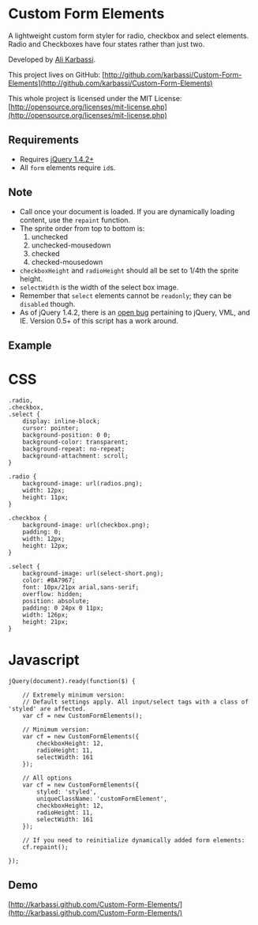 Custom Form Elements
====================

A lightweight custom form styler for radio, checkbox and select elements. Radio and Checkboxes have four states rather than just two.

Developed by [Ali Karbassi](http://karbassi.com).

This project lives on GitHub: [http://github.com/karbassi/Custom-Form-Elements](http://github.com/karbassi/Custom-Form-Elements)

This whole project is licensed under the MIT License: [http://opensource.org/licenses/mit-license.php](http://opensource.org/licenses/mit-license.php)

Requirements
-------------

* Requires [jQuery 1.4.2+](http://jquery.com)
* All `form` elements require `id`s.

Note
-----

* Call once your document is loaded. If you are dynamically loading content, use the `repaint` function.
* The sprite order from top to bottom is:
  1. unchecked
  2. unchecked-mousedown
  3. checked
  4. checked-mousedown
* `checkboxHeight` and `radioHeight` should all be set to 1/4th the sprite height.
* `selectWidth` is the width of the select box image.
* Remember that `select` elements cannot be `readonly`; they can be `disabled` though.
* As of jQuery 1.4.2, there is an [open bug](http://dev.jquery.com/ticket/7071) pertaining to jQuery, VML, and IE. Version 0.5+ of this script has a work around.


Example
--------

CSS
===
    .radio,
    .checkbox,
    .select {
        display: inline-block;
        cursor: pointer;
        background-position: 0 0;
        background-color: transparent;
        background-repeat: no-repeat;
        background-attachment: scroll;
    }

    .radio {
        background-image: url(radios.png);
        width: 12px;
        height: 11px;
    }

    .checkbox {
        background-image: url(checkbox.png);
        padding: 0;
        width: 12px;
        height: 12px;
    }

    .select {
        background-image: url(select-short.png);
        color: #8A7967;
        font: 10px/21px arial,sans-serif;
        overflow: hidden;
        position: absolute;
        padding: 0 24px 0 11px;
        width: 126px;
        height: 21px;
    }


Javascript
==========

    jQuery(document).ready(function($) {

        // Extremely minimum version:
        // Default settings apply. All input/select tags with a class of 'styled' are affected.
        var cf = new CustomFormElements();

        // Minimum version:
        var cf = new CustomFormElements({
            checkboxHeight: 12,
            radioHeight: 11,
            selectWidth: 161
        });

        // All options
        var cf = new CustomFormElements({
            styled: 'styled',
            uniqueClassName: 'customFormElement',
            checkboxHeight: 12,
            radioHeight: 11,
            selectWidth: 161
        });

        // If you need to reinitialize dynamically added form elements:
        cf.repaint();

    });

Demo
-----

[http://karbassi.github.com/Custom-Form-Elements/](http://karbassi.github.com/Custom-Form-Elements/)
